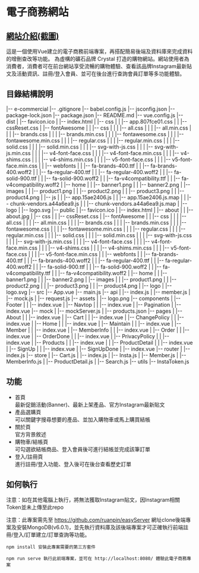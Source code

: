 # 電子商務網站

## <a href="https://www.ruanpin23.com/#/portfolioShow">網站介紹(截圖)</a>

這是一個使用Vue建立的電子商務前端專案，再搭配簡易後端及資料庫來完成資料的增刪查改等功能。
為虛構的礦石品牌 Crystal 打造的購物網站。網站使用者為消費者，消費者可在前台網站享受流暢的購物體驗、查看該品牌Instagram最新貼文及活動資訊、註冊/登入會員、並可在後台進行查詢會員訂單等多功能體驗。

## 目錄結構說明
|-- e-commercial
    |-- .gitignore
    |-- babel.config.js
    |-- jsconfig.json
    |-- package-lock.json
    |-- package.json
    |-- README.md
    |-- vue.config.js
    |-- dist
    |   |-- favicon.ico
    |   |-- index.html
    |   |-- css
    |   |   |-- app.807fce01.css
    |   |   |-- cssReset.css
    |   |-- fontAwesome
    |   |   |-- css
    |   |   |   |-- all.css
    |   |   |   |-- all.min.css
    |   |   |   |-- brands.css
    |   |   |   |-- brands.min.css
    |   |   |   |-- fontawesome.css
    |   |   |   |-- fontawesome.min.css
    |   |   |   |-- regular.css
    |   |   |   |-- regular.min.css
    |   |   |   |-- solid.css
    |   |   |   |-- solid.min.css
    |   |   |   |-- svg-with-js.css
    |   |   |   |-- svg-with-js.min.css
    |   |   |   |-- v4-font-face.css
    |   |   |   |-- v4-font-face.min.css
    |   |   |   |-- v4-shims.css
    |   |   |   |-- v4-shims.min.css
    |   |   |   |-- v5-font-face.css
    |   |   |   |-- v5-font-face.min.css
    |   |   |-- webfonts
    |   |       |-- fa-brands-400.ttf
    |   |       |-- fa-brands-400.woff2
    |   |       |-- fa-regular-400.ttf
    |   |       |-- fa-regular-400.woff2
    |   |       |-- fa-solid-900.ttf
    |   |       |-- fa-solid-900.woff2
    |   |       |-- fa-v4compatibility.ttf
    |   |       |-- fa-v4compatibility.woff2
    |   |-- home
    |   |   |-- banner1.png
    |   |   |-- banner2.png
    |   |-- images
    |   |   |-- product1.png
    |   |   |-- product2.png
    |   |   |-- product3.png
    |   |   |-- product4.png
    |   |-- js
    |   |   |-- app.15ae2406.js
    |   |   |-- app.15ae2406.js.map
    |   |   |-- chunk-vendors.a44a6ea9.js
    |   |   |-- chunk-vendors.a44a6ea9.js.map
    |   |-- logo
    |       |-- logo.svg
    |-- public
    |   |-- favicon.ico
    |   |-- index.html
    |   |-- about
    |   |   |-- about.jpg
    |   |-- css
    |   |   |-- cssReset.css
    |   |-- fontAwesome
    |   |   |-- css
    |   |   |   |-- all.css
    |   |   |   |-- all.min.css
    |   |   |   |-- brands.css
    |   |   |   |-- brands.min.css
    |   |   |   |-- fontawesome.css
    |   |   |   |-- fontawesome.min.css
    |   |   |   |-- regular.css
    |   |   |   |-- regular.min.css
    |   |   |   |-- solid.css
    |   |   |   |-- solid.min.css
    |   |   |   |-- svg-with-js.css
    |   |   |   |-- svg-with-js.min.css
    |   |   |   |-- v4-font-face.css
    |   |   |   |-- v4-font-face.min.css
    |   |   |   |-- v4-shims.css
    |   |   |   |-- v4-shims.min.css
    |   |   |   |-- v5-font-face.css
    |   |   |   |-- v5-font-face.min.css
    |   |   |-- webfonts
    |   |       |-- fa-brands-400.ttf
    |   |       |-- fa-brands-400.woff2
    |   |       |-- fa-regular-400.ttf
    |   |       |-- fa-regular-400.woff2
    |   |       |-- fa-solid-900.ttf
    |   |       |-- fa-solid-900.woff2
    |   |       |-- fa-v4compatibility.ttf
    |   |       |-- fa-v4compatibility.woff2
    |   |-- home
    |   |   |-- banner1.png
    |   |   |-- banner2.png
    |   |-- images
    |   |   |-- product1.png
    |   |   |-- product2.png
    |   |   |-- product3.png
    |   |   |-- product4.png
    |   |-- logo
    |       |-- logo.svg
    |-- src
        |-- App.vue
        |-- main.js
        |-- api
        |   |-- index.js
        |   |-- member.js
        |   |-- mock.js
        |   |-- request.js
        |-- assets
        |   |-- logo.png
        |-- components
        |   |-- Footer
        |   |   |-- index.vue
        |   |-- Navtop
        |   |   |-- index.vue
        |   |-- Pagination
        |       |-- index.vue
        |-- mock
        |   |-- mockServer.js
        |   |-- products.json
        |-- pages
        |   |-- About
        |   |   |-- index.vue
        |   |-- Cart
        |   |   |-- index.vue
        |   |-- ChangePolicy
        |   |   |-- index.vue
        |   |-- Home
        |   |   |-- index.vue
        |   |-- Maintain
        |   |   |-- index.vue
        |   |-- Member
        |   |   |-- index.vue
        |   |-- MemberInfo
        |   |   |-- index.vue
        |   |-- Order
        |   |   |-- index.vue
        |   |-- OrderDone
        |   |   |-- index.vue
        |   |-- PrivacyPolicy
        |   |   |-- index.vue
        |   |-- Products
        |   |   |-- index.vue
        |   |   |-- ProductDetail
        |   |       |-- index.vue
        |   |-- SignUp
        |   |   |-- index.vue
        |   |-- SignUpDone
        |       |-- index.vue
        |-- router
        |   |-- index.js
        |-- store
        |   |-- Cart.js
        |   |-- index.js
        |   |-- Insta.js
        |   |-- Member.js
        |   |-- MemberInfo.js
        |   |-- ProductDetail.js
        |   |-- Search.js
        |-- utils
            |-- InstaToken.js



## 功能
<ul>
    <li>首頁</li> 最新促銷活動(Banner)、最新上架產品、官方Instagram最新貼文
    <li>產品選購頁</li>可以關鍵字搜尋想要的產品、並加入購物車或馬上購買結帳
    <li>關於頁</li>官方背景敘述
    <li>購物車/結帳頁</li>可勾選欲結帳商品、登入會員後可進行結帳並完成該筆訂單
    <li>登入/註冊頁</li>進行註冊/登入功能、登入後可在後台查看歷史訂單
</ul>


## 如何執行

注意：如在其他電腦上執行，將無法獲取Instagram貼文，因Instagram相關Token並未上傳至此repo

注意：此專案需先至 https://github.com/ruanpin/easyServer 網址clone後端專案及安裝MongoDB(v6.0.1)，並先執行資料庫及該後端專案才可正確執行前端註冊/登入/訂單建立/訂單查詢等功能。

```
npm install 安裝此專案需要的第三方套件
```
```
npm run serve 執行此前端專案，並可在 http://localhost:8080/ 體驗此電子商務專案
```

